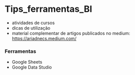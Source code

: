 # Tips_ferramentas_BI

- atividades de cursos
- dicas de utilização
- material complementar de artigos publicados no medium: https://ariadnecs.medium.com/

### Ferramentas
- Google Sheets
- Google Data Studio

